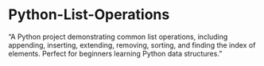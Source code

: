 # Python-List-Operations
“A Python project demonstrating common list operations, including appending, inserting, extending, removing, sorting, and finding the index of elements. Perfect for beginners learning Python data structures.”
